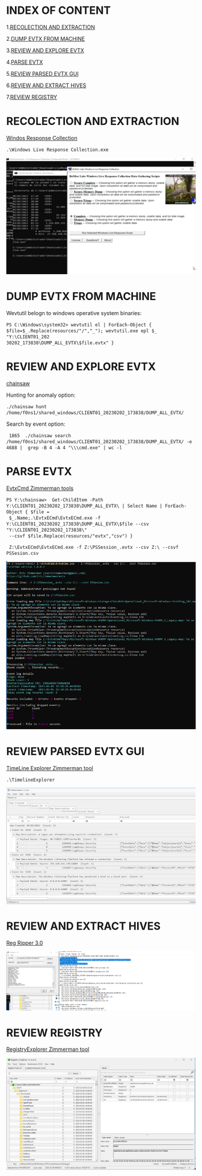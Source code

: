 # INDEX OF CONTENT

  1.[RECOLECTION AND EXTRACTION](#recolection-and-extraction)
  
  2.[DUMP EVTX FROM MACHINE](#dump-evtx-from-machine)
  
  3.[REVIEW AND EXPLORE EVTX](#review-and-explore-evtx)
  
  4.[PARSE EVTX](#parse-evtx)
  
  5.[REVIEW PARSED EVTX GUI](#review-parsed-evtx-gui)
  
  6.[REVIEW AND EXTRACT HIVES](#review-and-extract-hives)
  
  7.[REVIEW REGISTRY](#review-registry)

# RECOLECTION AND EXTRACTION

[Windos Response Collection](https://www.brimorlabs.com/Tools/LiveResponseCollection-Cedarpelta.zip)


```
.\Windows Live Response Collection.exe
```

![Windows Live Response Collection](resources/Windows_live_response_collection.png)

# DUMP EVTX FROM MACHINE

Wevtutil belogn to windows operative system binaries:
```
PS C:\Windows\system32> wevtutil el | ForEach-Object {   $file=$_.Replace(resources/"/","_"); wevtutil.exe epl $_ "Y:\CLIENT01_202
30202_173838\DUMP_ALL_EVTX\$file.evtx" }

```

# REVIEW AND EXPLORE EVTX

[chainsaw](https://github.com/WithSecureLabs/chainsaw)

Hunting for anomaly option:

```
./chainsaw hunt /home/f0ns1/shared_windows/CLIENT01_20230202_173838/DUMP_ALL_EVTX/ 
```

Search by event option:
```
 1865  ./chainsaw search /home/f0ns1/shared_windows/CLIENT01_20230202_173838/DUMP_ALL_EVTX/ -e 4688 |  grep -B 4 -A 4 "\\\cmd.exe" | wc -l

```

# PARSE EVTX

[EvtxCmd Zimmerman tools](https://f001.backblazeb2.com/file/EricZimmermanTools/EvtxECmd.zip)
```
PS Y:\chainsaw>  Get-ChildItem -Path Y:\CLIENT01_20230202_173838\DUMP_ALL_EVTX\ | Select Name | ForEach-Object { $file =
 $_.Name;.\EvtxECmd\EvtxECmd.exe -f Y:\CLIENT01_20230202_173838\DUMP_ALL_EVTX\$file --csv "Y:\CLIENT01_20230202_173838\"
 --csvf $file.Replace(resources/"evtx","csv") }
```
```
 Z:\EvtxECmd\EvtxECmd.exe -f Z:\PSSession_.evtx --csv Z:\ --csvf PSSesion.csv
```
![EvtxCmd](resources/EVTX_parser.png)

# REVIEW PARSED EVTX GUI
[TimeLine Explorer Zimmerman tool](https://f001.backblazeb2.com/file/EricZimmermanTools/TimelineExplorer.zip)
```
.\TimelineExplorer
```
![TimelineExplorer](resources/Timeline_Explorer.png)
# REVIEW AND EXTRACT HIVES  
[Reg Ripper 3.0](https://github.com/keydet89/RegRipper3.0)

![RegRipper NTUSER.DATA](resources/RegRipper.png)

# REVIEW REGISTRY
[RegistryExplorer Zimmerman tool](https://f001.backblazeb2.com/file/EricZimmermanTools/RegistryExplorer.zip)

![RegistryExplorer](resources/Registry_explorer.png)

